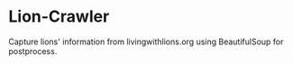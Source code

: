 # Lion-Crawler
Capture lions' information from livingwithlions.org using BeautifulSoup for postprocess.
